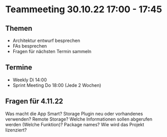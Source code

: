 # Teammeeting 30.10.22 17:00 - 17:45

## Themen
- Architektur entwurf besprechen
- FAs besprechen
- Fragen für nächsten Termin sammeln

## Termine

- Weekly Di 14:00
- Sprint Meeting Do 18:00 (Jede 2 Wochen)

## Fragen für 4.11.22

Was macht die App Smart?
Storage Plugin neu oder vorhandenes verwenden?
Remote Storage?
Welche Informationen sollen abgerufen werden (Welche Funktion)?
Package names?
Wie wird das Projekt lizenziert?
